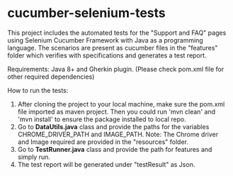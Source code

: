 # cucumber-selenium-tests

This project includes the automated tests for the "Support and FAQ" pages using Selenium Cucumber
Framework with Java as a programming language. The scenarios are present as cucumber files in the
"features" folder which verifies with specifications and generates a test report.

Requirements: Java 8+ and Gherkin plugin.
(Please check pom.xml file for other required dependencies)

How to run the tests:

1. After cloning the project to your local machine, make sure the pom.xml file imported as maven
   project. Then you could run 'mvn clean' and 'mvn install' to ensure the package installed to
   local repo.
2. Go to **DataUtils.java** class and provide the paths for the variables CHROME_DRIVER_PATH and
   IMAGE_PATH. 
   Note: The Chrome driver and Image required are provided in the "resources" folder.
3. Go to **TestRunner.java** class and provide the path for features and simply run.
4. The test report will be generated under "testResult" as Json.